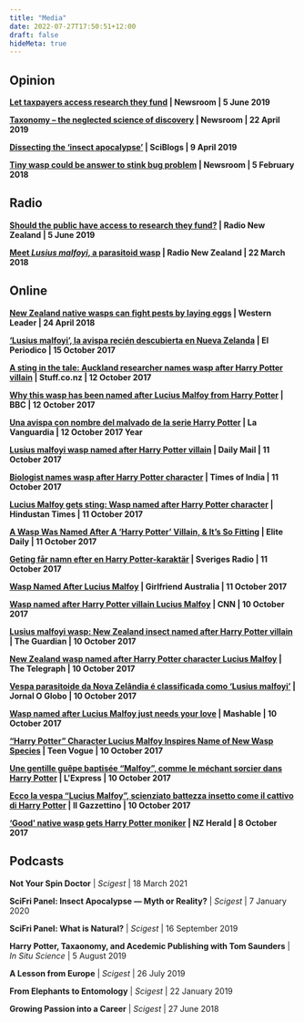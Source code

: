 ```yaml
---
title: "Media"
date: 2022-07-27T17:50:51+12:00
draft: false
hideMeta: true
---
```

## Opinion

<p><b><a href="https://www.newsroom.co.nz/@ideasroom/2019/06/05/608879/why-cant-taxpayers-access-the-research-they-fund"> Let taxpayers access research they fund</a> | Newsroom | 5 June 2019 </b></p>

<p><b><a href="https://www.newsroom.co.nz/@ideasroom/2019/04/19/544490/taxonomy-the-neglected-science-of-discovery">Taxonomy – the neglected science of discovery</a> | Newsroom | 22 April 2019 </b></p>

<p><b><a href="https://sciblogs.co.nz/guestwork/2019/04/09/dissecting-the-insect-apocalypse/">Dissecting the ‘insect apocalypse’</a> | SciBlogs | 9 April 2019</b></p>

<p><b><a href="https://www.newsroom.co.nz/@ideasroom/2018/02/05/80634/tiny-wasp-could-be-answer-to-stink-bug-problem">Tiny wasp could be answer to stink bug problem</a> | Newsroom | 5 February 2018</b></p>

## Radio

<p><b><a href="https://www.rnz.co.nz/national/programmes/nights/audio/2018698285/should-the-public-have-access-to-research-they-fund">Should the public have access to research they fund?</a> | Radio New Zealand | 5 June 2019</b></p>

<p><b><a href="https://www.rnz.co.nz/national/programmes/ourchangingworld/audio/2018636863/meet-lusius-malfoyi-a-parasitoid-wasp">Meet <i>Lusius malfoyi</i>, a parasitoid wasp</a> | Radio New Zealand | 22 March 2018</b></p>

## Online

<p><b><a href="https://www.stuff.co.nz/auckland/local-news/western-leader/103326526/new-zealand-native-wasps-can-fight-pests-by-laying-eggs">New Zealand native wasps can fight pests by laying eggs</a> | Western Leader | 24 April 2018</b></p>

<p><b><a href="http://www.elperiodico.com/es/extra/20171015/lucius-mallfoy-avispa-nombre-enemigo-harry-potter-6354482">‘Lusius malfoyi’, la avispa recién descubierta en Nueva Zelanda</a> | El Periodico | 15 October 2017</b></p>

<p><b><a href="https://www.stuff.co.nz/national/97833084/a-sting-in-the-tale-auckland-researcher-names-wasp-after-harry-potter-villain">A sting in the tale: Auckland researcher names wasp after Harry Potter villain</a> | Stuff.co.nz | 12 October 2017</b></p>

<p><b><a href="https://www.bbc.co.uk/newsbeat/article/41582081/why-this-wasp-has-been-named-after-lucius-malfoy-from-harry-potter">Why this wasp has been named after Lucius Malfoy from Harry Potter</a> | BBC | 12 October 2017</b></p>

<p><b><a href="http://www.lavanguardia.com/natural/20171012/431966915590/avispa-nombre-malvado-harry-potter.html">Una avispa con nombre del malvado de la serie Harry Potter</a> | La Vanguardia | 12 October 2017 Year</b></p>

<p><b><a href="https://www.dailymail.co.uk/sciencetech/article-4966208/Lusius-malfoyi-wasp-named-Harry-Potter-villain.html">Lusius malfoyi wasp named after Harry Potter villain</a> | Daily Mail | 11 October 2017</b></p>

<p><b><a href="https://timesofindia.indiatimes.com/life-style/books/features/biologist-names-wasp-after-harry-potter-character/articleshow/61035255.cms">Biologist names wasp after Harry Potter character</a> | Times of India | 11 October 2017</b></p>

<p><b><a href="http://www.hindustantimes.com/science/lusius-malfoy-gets-sting-wasp-named-after-harry-potter-character/story-IXnuMGa4HmdATntJ5WP7xK.html">Lucius Malfoy gets sting: Wasp named after Harry Potter character</a> | Hindustan Times | 11 October 2017</b></p>

<p><b><a href="https://www.elitedaily.com/p/a-wasp-was-named-after-a-harry-potter-villain-its-so-fitting-2888145">A Wasp Was Named After A ‘Harry Potter’ Villain, & It’s So Fitting</a> | Elite Daily | 11 October 2017</b></p>

<p><b><a href="https://sverigesradio.se/sida/artikel.aspx?programid=4416&artikel=6795998">Geting får namn efter en Harry Potter-karaktär</a> | Sveriges Radio | 11 October 2017</b></p>

<p><b><a href="https://www.girlfriend.com.au/wasp-named-after-lucius-malfoy">Wasp Named After Lucius Malfoy</a> | Girlfriend Australia | 11 October 2017</b></p>

<p><b><a href="https://edition.cnn.com/2017/10/10/asia/harry-potter-wasp-lusius-malfoyi-lucius-malfoy/index.html">Wasp named after Harry Potter villain Lucius Malfoy</a> | CNN | 10 October 2017</b></p>

<p><b><a href="https://www.theguardian.com/environment/2017/oct/10/lusius-malfoyi-wasp-new-zealand-insect-named-after-harry-potter-villain">Lusius malfoyi wasp: New Zealand insect named after Harry Potter villain</a> | The Guardian | 10 October 2017</b></p>

<p><b><a href="https://www.telegraph.co.uk/news/2017/10/10/new-zealand-wasp-named-harry-potter-character-lucius-malfoy/">New Zealand wasp named after Harry Potter character Lucius Malfoy</a> | The Telegraph | 10 October 2017</b></p>

<p><b><a href="https://oglobo.globo.com/sociedade/ciencia/vespa-parasitoide-da-nova-zelandia-classificada-como-lusius-malfoyi-21929981">Vespa parasitoide da Nova Zelândia é classificada como ‘Lusius malfoyi’</a> | Jornal O Globo | 10 October 2017</b></p>

<p><b><a href="https://mashable.com/2017/10/10/wasp-harry-potter-lucius-malfoy/#5T_O6zrChEqr">Wasp named after Lucius Malfoy just needs your love</a> | Mashable | 10 October 2017</b></p>

<p><b><a href="https://www.teenvogue.com/story/wasp-harry-potter">“Harry Potter” Character Lucius Malfoy Inspires Name of New Wasp Species</a> | Teen Vogue | 10 October 2017</b></p>

<p><b><a href="http://www.lexpress.fr/insolite/animaux/une-gentille-guepe-baptisee-malfoy-comme-le-mechant-sorcier-dans-harry-potter_1950992.html">Une gentille guêpe baptisée “Malfoy”, comme le méchant sorcier dans Harry Potter</a> | L'Express | 10 October 2017</b></p>

<p><b><a href="http://ilgazzettino.it/lealtre/insetto_vespa_lucius_malfoy_harry_potter-3292831.html">Ecco la vespa “Lucius Malfoy”, scienziato battezza insetto come il cattivo di Harry Potter</a> |  Il Gazzettino | 10 October 2017</b></p>

<p><b><a href="http://www.nzherald.co.nz/nz/news/article.cfm?c_id=1&objectid=11930858">‘Good’ native wasp gets Harry Potter moniker</a> | NZ Herald | 8 October 2017</b></p>

## Podcasts

<p><b>Not Your Spin Doctor</b> | <i>Scigest</i> | 18 March 2021</p>

<p><b>SciFri Panel: Insect Apocalypse — Myth or Reality?</b> | <i>Scigest</i> | 7 January 2020</p>

<p><b>SciFri Panel: What is Natural?</b> | <em>Scigest</em> | 16 September 2019</p>

<p><b>Harry Potter, Taxaonomy, and Acedemic Publishing with Tom Saunders</b> | <i>In Situ Science</i> | 5 August 2019</p>

<p><b>A Lesson from Europe</b> | <i>Scigest</i> | 26 July 2019</p>

<p><b>From Elephants to Entomology</b> | <i>Scigest</i> | 22 January 2019</p>

<p><b>Growing Passion into a Career</b> | <i>Scigest</i> | 27 June 2018</p>


